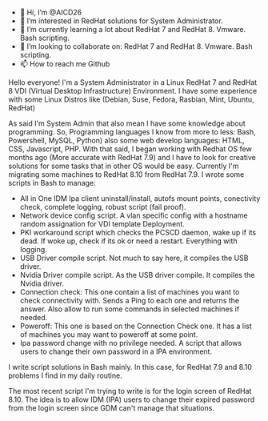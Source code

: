 - 👋 Hi, I’m @AICD26
- 👀 I’m interested in RedHat solutions for System Administrator.
- 🌱 I’m currently learning a lot about RedHat 7 and RedHat 8. Vmware. Bash scripting.
- 💞️ I’m looking to collaborate on: RedHat 7 and RedHat 8. Vmware. Bash scripting.
- 📫 How to reach me Github

Hello everyone!
I'm a System Administrator in a Linux RedHat 7 and RedHat 8 VDI (Virtual Desktop Infrastructure) Environment. I have some experience with some Linux Distros like (Debian, Suse, Fedora, Rasbian, Mint, Ubuntu, RedHat)

As said I'm System Admin that also mean I have some knowledge about programming. So, Programming languages I know from more to less: Bash, Powershell, MySQL, Python) also some web develop languages: HTML, CSS, Javascript, PHP.
With that said, I began working with Redhat OS few months ago (More accurate with RedHat 7.9) and I have to look for creative solutions for some tasks that in other OS would be easy. Currently I'm migrating some machines to RedHat 8.10 from RedHat 7.9.
I wrote some scripts in Bash to manage:
- All in One IDM Ipa client uninstall/install, autofs mount points, conectivity check, complete logging, robust script (fail proof).
- Network device config script. A vlan specific config with a hostname random assignation for VDI template Deployment.
- PKI workaround script which checks the PCSCD daemon, wake up if its dead. If woke up, check if its ok or need a restart. Everything with logging.
- USB Driver compile script. Not much to say here, it compiles the USB driver.
- Nvidia Driver compile script. As the USB driver compile. It compiles the Nvidia driver.
- Connection check: This one contain a list of machines you want to check connectivity with. Sends a Ping to each one and returns the answer. Also allow to run some commands in selected machines if needed.
- Poweroff: This one is based on the Connection Check one. It has a list of machines you may want to poweroff at some point.
- Ipa password change with no privilege needed. A script that allows users to change their own password in a IPA environment.

 I write script solutions in Bash mainly. In this case, for RedHat 7.9 and 8.10 problems I find in my daily routine.

 The most recent script I'm trying to write is for the login screen of RedHat 8.10. The idea is to allow IDM (IPA) users to change their expired password from the login screen since GDM can't manage that situations.
